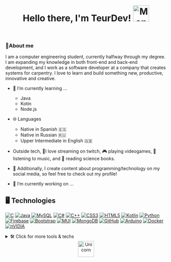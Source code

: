 <div align="center">
  <h1>Hello there, I'm TeurDev! <img src="https://github.com/images/mona-whisper.gif" alt="Mona Whisper" width="50"></h1>
</div>
<br>
<!--  -->


<h3>🚀About me</h3>

I am a computer engineering student, currently halfway through my degree. I am expanding my knowledge in both front-end and back-end development, and I work as a software developer at a company that creates systems for carpentry. I love to learn and build something new, productive, innovative and creative.

- 🌱 I’m currently learning ...
  - Java
  - Kotin
  - Node.js
    <br>

- 🌐 Languages
  - Native in Spanish 🇪🇸
  - Native in Russian 🇷🇺
  - Upper Intermediate in English 🇬🇧
    <br>
- Outside tech, 💜I love streaming on twitch, 🎮 playing videogames, 🎵 listening to music, and 📖 reading science books.
- 👾 Additionally, I create content about programming/technology on my social media, so feel free to check out my profile!
- 🔭 I’m currently working on ...
## 🖥️ Technologies

<a href="https://en.wikipedia.org/wiki/C_(programming_language)"><img src="https://img.shields.io/badge/c-%2300599C.svg?style=for-the-badge&logo=c&logoColor=white" alt="C"></a>
<a href="https://www.oracle.com/java/"><img src="https://img.shields.io/badge/java-%23ED8B00.svg?style=for-the-badge&logo=openjdk&logoColor=white" alt="Java"></a>
<a href="https://www.mysql.com/"><img src="https://img.shields.io/badge/mysql-4479A1.svg?style=for-the-badge&logo=mysql&logoColor=white" alt="MySQL"></a>
<a href="https://learn.microsoft.com/en-us/dotnet/csharp/"><img src="https://img.shields.io/badge/c%23-%23239120.svg?style=for-the-badge&logo=csharp&logoColor=white" alt="C#"></a>
<a href="https://isocpp.org/"><img src="https://img.shields.io/badge/c++-%2300599C.svg?style=for-the-badge&logo=c%2B%2B&logoColor=white" alt="C++"></a>
<a href="https://developer.mozilla.org/en-US/docs/Web/CSS"><img src="https://img.shields.io/badge/css3-%231572B6.svg?style=for-the-badge&logo=css3&logoColor=white" alt="CSS3"></a>
<a href="https://developer.mozilla.org/en-US/docs/Web/HTML"><img src="https://img.shields.io/badge/html5-%23E34F26.svg?style=for-the-badge&logo=html5&logoColor=white" alt="HTML5"></a>
<a href="https://kotlinlang.org/"><img src="https://img.shields.io/badge/kotlin-%237F52FF.svg?style=for-the-badge&logo=kotlin&logoColor=white" alt="Kotlin"></a>
<a href="https://www.python.org/"><img src="https://img.shields.io/badge/python-3670A0?style=for-the-badge&logo=python&logoColor=ffdd54" alt="Python"></a>
<a href="https://firebase.google.com/"><img src="https://img.shields.io/badge/firebase-%23039BE5.svg?style=for-the-badge&logo=firebase" alt="Firebase"></a>
<a href="https://getbootstrap.com/"><img src="https://img.shields.io/badge/bootstrap-%238511FA.svg?style=for-the-badge&logo=bootstrap&logoColor=white" alt="Bootstrap"></a>
<a href="https://mui.com/"><img src="https://img.shields.io/badge/MUI-%230081CB.svg?style=for-the-badge&logo=mui&logoColor=white" alt="MUI"></a>
<a href="https://www.mongodb.com/"><img src="https://img.shields.io/badge/MongoDB-%234ea94b.svg?style=for-the-badge&logo=mongodb&logoColor=white" alt="MongoDB"></a>
<a href="https://github.com/"><img src="https://img.shields.io/badge/github-%23121011.svg?style=for-the-badge&logo=github&logoColor=white" alt="GitHub"></a>
<a href="https://www.arduino.cc/"><img src="https://img.shields.io/badge/-Arduino-00979D?style=for-the-badge&logo=Arduino&logoColor=white" alt="Arduino"></a>
<a href="https://www.docker.com/"><img src="https://img.shields.io/badge/docker-%230db7ed.svg?style=for-the-badge&logo=docker&logoColor=white" alt="Docker"></a>
<a href="https://www.nvidia.com/"><img src="https://img.shields.io/badge/nVIDIA-%2376B900.svg?style=for-the-badge&logo=nVIDIA&logoColor=white" alt="nVIDIA"></a>

 
<details>
  <summary>🛠 Click for more tools & techs</summary>
  <div>
    <br>
    <p>
      <a href="https://mariadb.org/"><img src="https://img.shields.io/badge/MariaDB-003545?style=for-the-badge&logo=mariadb&logoColor=white" alt="MariaDB"></a>
      <a href="https://laravel.com"><img src="https://img.shields.io/badge/Laravel-FF2D20?style=for-the-badge&logo=laravel&logoColor=white" alt="Laravel"></a>
      <a href="https://www.jetbrains.com/idea/"><img src="https://img.shields.io/badge/intellij_idea-000000.svg?style=for-the-badge&logo=intellijidea&logoColor=white" alt="IntelliJ IDEA"></a>
      <a href="https://developer.android.com/studio"><img src="https://img.shields.io/badge/Android-3DDC84?style=for-the-badge&logo=android&logoColor=white"></a>
      <a href="https://code.visualstudio.com/"><img src="https://img.shields.io/badge/vscode-007ACC.svg?style=for-the-badge&logo=visualstudiocode&logoColor=white" alt="VSCode"></a>
      <a href="https://visualstudio.microsoft.com/"><img src="https://img.shields.io/badge/VisualStudio-5C2D91.svg?style=for-the-badge&logo=visual-studio&logoColor=white" alt="Visual Studio"></a>
      <a href="https://developer.mozilla.org/en-US/docs/Web/HTML"><img src="https://img.shields.io/badge/HTML5-E34F26?style=for-the-badge&logo=html5&logoColor=white" alt="HTML5"></a>
      <a href="https://developer.mozilla.org/en-US/docs/Web/CSS"><img src="https://img.shields.io/badge/CSS3-1572B6?style=for-the-badge&logo=css3&logoColor=white" alt="CSS3"></a>
      <a href="https://getbootstrap.com/"><img src="https://img.shields.io/badge/bootstrap-%23430098.svg?style=for-the-badge&logo=bootstrap&logoColor=white" alt="Bootstrap"></a>
      <a href="https://www.adobe.com/products/illustrator.html"><img src="https://img.shields.io/badge/adobe%20illustrator-%23FF9A00.svg?style=for-the-badge&logo=adobe%20illustrator&logoColor=white" alt="Illustrator"></a>
      <a href="https://www.adobe.com/products/photoshop.html"><img src="https://img.shields.io/badge/adobe%20photoshop%20-%2331A8FF.svg?&style=for-the-badge&logo=adobe%20photoshop&logoColor=white" alt="Photoshop"></a>
    </p>
  </div>
</details>
<div align="center">
  <img align="center" width=50px alt="Unicorn" src="https://github.githubassets.com/images/mona-loading-dark.gif" />
</div>



<!--
**TeurDev/TeurDev** is a ✨ _special_ ✨ repository because its `README.md` (this file) appears on your GitHub profile.

Here are some ideas to get you started:


- 🌱 I’m currently learning ...
- 👯 I’m looking to collaborate on ...
- 🤔 I’m looking for help with ...
- 💬 Ask me about ...
- 📫 How to reach me: ...
- 😄 Pronouns: ...
- ⚡ Fun fact: ...
-->

